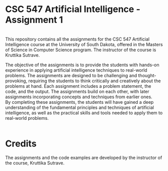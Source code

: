 # CSC 547 Artificial Intelligence - Assignment 1
<br>This repository contains all the assignments for the CSC 547 Artificial Intelligence course at the University of South Dakota, offered in the Masters of Science in Computer Science program. The instructor of the course is Kruttika Sutrave.
<br>

The objective of the assignments is to provide the students with hands-on experience in applying artificial intelligence techniques to real-world problems. The assignments are designed to be challenging and thought-provoking, requiring the students to think critically and creatively about the problems at hand. Each assignment includes a problem statement, the code, and the output. The assignments build on each other, with later assignments incorporating concepts and techniques from earlier ones.
<br>
By completing these assignments, the students will have gained a deep understanding of the fundamental principles and techniques of artificial intelligence, as well as the practical skills and tools needed to apply them to real-world problems.
<br>
<br>
# Credits
The assignments and the code examples are developed by the instructor of the course, Kruttika Sutrave. 
